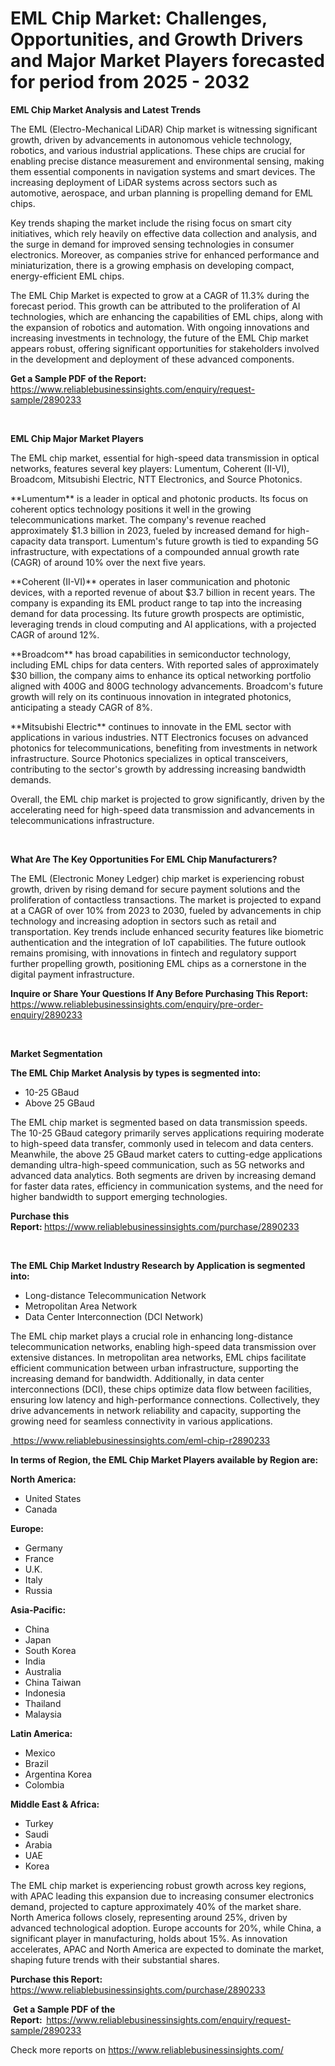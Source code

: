 <p><h1>EML Chip Market: Challenges, Opportunities, and Growth Drivers and Major Market Players forecasted for period from 2025 - 2032</h1></p><p><strong>EML Chip Market Analysis and Latest Trends</strong></p>
<p><p>The EML (Electro-Mechanical LiDAR) Chip market is witnessing significant growth, driven by advancements in autonomous vehicle technology, robotics, and various industrial applications. These chips are crucial for enabling precise distance measurement and environmental sensing, making them essential components in navigation systems and smart devices. The increasing deployment of LiDAR systems across sectors such as automotive, aerospace, and urban planning is propelling demand for EML chips.</p><p>Key trends shaping the market include the rising focus on smart city initiatives, which rely heavily on effective data collection and analysis, and the surge in demand for improved sensing technologies in consumer electronics. Moreover, as companies strive for enhanced performance and miniaturization, there is a growing emphasis on developing compact, energy-efficient EML chips.</p><p>The EML Chip Market is expected to grow at a CAGR of 11.3% during the forecast period. This growth can be attributed to the proliferation of AI technologies, which are enhancing the capabilities of EML chips, along with the expansion of robotics and automation. With ongoing innovations and increasing investments in technology, the future of the EML Chip market appears robust, offering significant opportunities for stakeholders involved in the development and deployment of these advanced components.</p></p>
<p><strong>Get a Sample PDF of the Report:&nbsp;</strong> <a href="https://www.reliablebusinessinsights.com/enquiry/request-sample/2890233?utm_campaign=3283&utm_medium=2&utm_source=Github&utm_content=ia&utm_term=14032025&utm_id=eml-chip">https://www.reliablebusinessinsights.com/enquiry/request-sample/2890233</a></p>
<p>&nbsp;</p>
<p><strong>EML Chip Major Market Players</strong></p>
<p><p>The EML chip market, essential for high-speed data transmission in optical networks, features several key players: Lumentum, Coherent (II-VI), Broadcom, Mitsubishi Electric, NTT Electronics, and Source Photonics. </p><p>**Lumentum** is a leader in optical and photonic products. Its focus on coherent optics technology positions it well in the growing telecommunications market. The company's revenue reached approximately $1.3 billion in 2023, fueled by increased demand for high-capacity data transport. Lumentum's future growth is tied to expanding 5G infrastructure, with expectations of a compounded annual growth rate (CAGR) of around 10% over the next five years.</p><p>**Coherent (II-VI)** operates in laser communication and photonic devices, with a reported revenue of about $3.7 billion in recent years. The company is expanding its EML product range to tap into the increasing demand for data processing. Its future growth prospects are optimistic, leveraging trends in cloud computing and AI applications, with a projected CAGR of around 12%.</p><p>**Broadcom** has broad capabilities in semiconductor technology, including EML chips for data centers. With reported sales of approximately $30 billion, the company aims to enhance its optical networking portfolio aligned with 400G and 800G technology advancements. Broadcom's future growth will rely on its continuous innovation in integrated photonics, anticipating a steady CAGR of 8%.</p><p>**Mitsubishi Electric** continues to innovate in the EML sector with applications in various industries. NTT Electronics focuses on advanced photonics for telecommunications, benefiting from investments in network infrastructure. Source Photonics specializes in optical transceivers, contributing to the sector's growth by addressing increasing bandwidth demands.</p><p>Overall, the EML chip market is projected to grow significantly, driven by the accelerating need for high-speed data transmission and advancements in telecommunications infrastructure.</p></p>
<p>&nbsp;</p>
<p><strong>What Are The Key Opportunities For EML Chip Manufacturers?</strong></p>
<p><p>The EML (Electronic Money Ledger) chip market is experiencing robust growth, driven by rising demand for secure payment solutions and the proliferation of contactless transactions. The market is projected to expand at a CAGR of over 10% from 2023 to 2030, fueled by advancements in chip technology and increasing adoption in sectors such as retail and transportation. Key trends include enhanced security features like biometric authentication and the integration of IoT capabilities. The future outlook remains promising, with innovations in fintech and regulatory support further propelling growth, positioning EML chips as a cornerstone in the digital payment infrastructure.</p></p>
<p><strong>Inquire or Share Your Questions If Any Before Purchasing This Report:</strong> <a href="https://www.reliablebusinessinsights.com/enquiry/pre-order-enquiry/2890233?utm_campaign=3283&utm_medium=2&utm_source=Github&utm_content=ia&utm_term=14032025&utm_id=eml-chip">https://www.reliablebusinessinsights.com/enquiry/pre-order-enquiry/2890233</a></p>
<p>&nbsp;</p>
<p><strong>Market Segmentation</strong></p>
<p><strong>The EML Chip Market Analysis by types is segmented into:</strong></p>
<p><ul><li>10-25 GBaud</li><li>Above 25 GBaud</li></ul></p>
<p><p>The EML chip market is segmented based on data transmission speeds. The 10-25 GBaud category primarily serves applications requiring moderate to high-speed data transfer, commonly used in telecom and data centers. Meanwhile, the above 25 GBaud market caters to cutting-edge applications demanding ultra-high-speed communication, such as 5G networks and advanced data analytics. Both segments are driven by increasing demand for faster data rates, efficiency in communication systems, and the need for higher bandwidth to support emerging technologies.</p></p>
<p><strong>Purchase this Report:&nbsp;</strong><a href="https://www.reliablebusinessinsights.com/purchase/2890233?utm_campaign=3283&utm_medium=2&utm_source=Github&utm_content=ia&utm_term=14032025&utm_id=eml-chip">https://www.reliablebusinessinsights.com/purchase/2890233</a></p>
<p>&nbsp;</p>
<p><strong>The EML Chip Market Industry Research by Application is segmented into:</strong></p>
<p><ul><li>Long-distance Telecommunication Network</li><li>Metropolitan Area Network</li><li>Data Center Interconnection (DCI Network)</li></ul></p>
<p><p>The EML chip market plays a crucial role in enhancing long-distance telecommunication networks, enabling high-speed data transmission over extensive distances. In metropolitan area networks, EML chips facilitate efficient communication between urban infrastructure, supporting the increasing demand for bandwidth. Additionally, in data center interconnections (DCI), these chips optimize data flow between facilities, ensuring low latency and high-performance connections. Collectively, they drive advancements in network reliability and capacity, supporting the growing need for seamless connectivity in various applications.</p></p>
<p><a href="https://www.reliablebusinessinsights.com/eml-chip-r2890233?utm_campaign=3283&utm_medium=2&utm_source=Github&utm_content=ia&utm_term=14032025&utm_id=eml-chip">&nbsp;https://www.reliablebusinessinsights.com/eml-chip-r2890233</a></p>
<p><strong>In terms of Region, the EML Chip Market Players available by Region are:</strong></p>
<p>
    <p> <strong> North America: </strong>
        <ul>
            <li>United States</li>
            <li>Canada</li>
        </ul>
        </p> 
    <p> <strong> Europe: </strong>
        <ul>
            <li>Germany</li>
            <li>France</li>
            <li>U.K.</li>
            <li>Italy</li>
            <li>Russia</li>
        </ul>
        </p> 
    <p> <strong> Asia-Pacific: </strong>
        <ul>
            <li>China</li>
            <li>Japan</li>
            <li>South Korea</li>
            <li>India</li>
            <li>Australia</li>
            <li>China Taiwan</li>
            <li>Indonesia</li>
            <li>Thailand</li>
            <li>Malaysia</li>
        </ul>
        </p> 
    <p> <strong> Latin America: </strong>
        <ul>
            <li>Mexico</li>
            <li>Brazil</li>
            <li>Argentina Korea</li>
            <li>Colombia</li>
        </ul>
        </p> 
    <p> <strong> Middle East & Africa: </strong>
        <ul>
            <li>Turkey</li>
            <li>Saudi</li>
            <li>Arabia</li>
            <li>UAE</li>
            <li>Korea</li>
        </ul>
    </p>
    </p>
<p><p>The EML chip market is experiencing robust growth across key regions, with APAC leading this expansion due to increasing consumer electronics demand, projected to capture approximately 40% of the market share. North America follows closely, representing around 25%, driven by advanced technological adoption. Europe accounts for 20%, while China, a significant player in manufacturing, holds about 15%. As innovation accelerates, APAC and North America are expected to dominate the market, shaping future trends with their substantial shares.</p></p>
<p><strong>Purchase this Report: </strong><a href="https://www.reliablebusinessinsights.com/purchase/2890233?utm_campaign=3283&utm_medium=2&utm_source=Github&utm_content=ia&utm_term=14032025&utm_id=eml-chip">https://www.reliablebusinessinsights.com/purchase/2890233</a></p>
<p>&nbsp;<strong>Get a Sample PDF of the Report:&nbsp;&nbsp;</strong><a href="https://www.reliablebusinessinsights.com/enquiry/request-sample/2890233?utm_campaign=3283&utm_medium=2&utm_source=Github&utm_content=ia&utm_term=14032025&utm_id=eml-chip">https://www.reliablebusinessinsights.com/enquiry/request-sample/2890233</a></p>
<p><strong></strong></p>
<p>Check more reports on <a href="https://www.reliablebusinessinsights.com/?utm_campaign=3283&utm_medium=2&utm_source=Github&utm_content=ia&utm_term=14032025&utm_id=eml-chip">https://www.reliablebusinessinsights.com/</a></p>